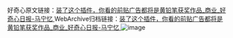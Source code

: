 好奇心原文链接：[装了这个插件，你看的前贴广告都将是黄铅笔获奖作品_商业_好奇心日报-马宁忆 ](https://www.qdaily.com/articles/10315.html)
WebArchive归档链接：[装了这个插件，你看的前贴广告都将是黄铅笔获奖作品_商业_好奇心日报-马宁忆 ](http://web.archive.org/web/20190623160044/https://www.qdaily.com/articles/10315.html)
![image](http://ww3.sinaimg.cn/large/007d5XDply1g3vw511ymoj30u02j1u02)